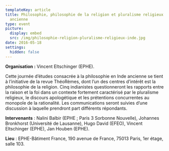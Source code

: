 ```yaml
---
templateKey: article
title: Philosophie, philosophie de la religion et pluralisme religieux en Inde
  ancienne
type: event
picture:
  display: embed
  src: /img/philosophie-religion-pluralisme-religieux-inde.jpg
date: 2016-05-18
settings:
  hidden: false
---
```

**Organisation :** Vincent Eltschinger (EPHE).

Cette journée d’études consacrée à la philosophie en Inde ancienne se tient à l’initiative de la revue ThéoRèmes, dont l’un des centres d’intérêt est la philosophie de la religion. Cinq indianistes questionneront les rapports entre la raison et la foi dans un contexte fortement caractérisé par le pluralisme religieux, le discours apologétique et les prétentions concurrentes au monopole de la rationalité. Les communications seront suivies d’une discussion à laquelle prendront part différents répondants.

**Intervenants** : Nalini Balbir (EPHE ; Paris 3 Sorbonne Nouvelle), Johannes Bronkhorst (Université de Lausanne), Hugo David (EFEO), Vincent Eltschinger (EPHE), Jan Houben (EPHE).

**Lieu** : EPHE-Bâtiment France, 190 avenue de France, 75013 Paris, 1er étage, salle 103.